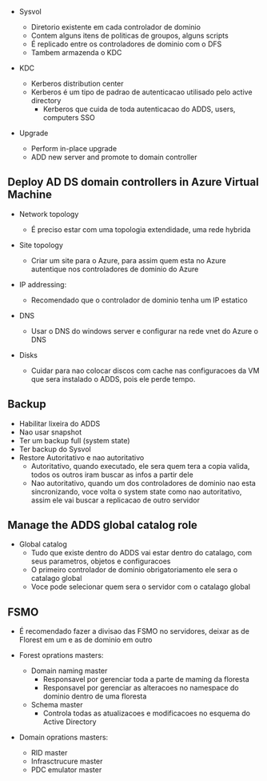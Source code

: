 * Sysvol
  * Diretorio existente em cada controlador de dominio
  * Contem alguns itens de politicas de groupos, alguns scripts
  * É replicado entre os controladores de dominio com o DFS
  * Tambem armazenda o KDC
 
* KDC
  * Kerberos distribution center
  * Kerberos é um tipo de padrao de autenticacao utilisado pelo active directory
    * Kerberos que cuida de toda autenticacao do ADDS, users, computers SSO  

* Upgrade
  * Perform in-place upgrade
  * ADD new server and promote to domain controller

## Deploy AD DS domain controllers in Azure Virtual Machine

* Network topology
  * É preciso estar com uma topologia extendidade, uma rede hybrida
 
* Site topology
  * Criar um site para o Azure, para assim quem esta no Azure autentique nos controladores de dominio do Azure

* IP addressing:
  * Recomendado que o controlador de dominio tenha um IP estatico
 
* DNS
  * Usar o DNS do windows server e configurar na rede vnet do Azure o DNS
 
* Disks
  * Cuidar para nao colocar discos com cache nas configuracoes da VM que sera instalado o ADDS, pois ele perde tempo.
 
## Backup

* Habilitar lixeira do ADDS
* Nao usar snapshot
* Ter um backup full (system state)
* Ter backup do Sysvol
* Restore Autoritativo e nao autoritativo
   * Autoritativo, quando executado, ele sera quem tera a copia valida, todos os outros iram buscar as infos a partir dele
   * Nao autoritativo, quando um dos controladores de dominio nao esta sincronizando, voce volta o system state como nao autoritativo, assim ele vai buscar a replicacao de outro servidor
 
## Manage the ADDS global catalog role


* Global catalog
  * Tudo que existe dentro do ADDS vai estar dentro do catalago, com seus parametros, objetos e configuracoes
  * O primeiro controlador de dominio obrigatoriamento ele sera o catalago global
  * Voce pode selecionar quem sera o servidor com o catalago global

## FSMO

* É recomendado fazer a divisao das FSMO no servidores, deixar as de Florest em um e as de dominio em outro

* Forest oprations masters:
  * Domain naming master
    * Responsavel por gerenciar toda a parte de maming da floresta
    * Responsavel por gerenciar as alteracoes no namespace do dominio dentro de uma floresta
  * Schema master
    * Controla todas as atualizacoes e modificacoes no esquema do Active Directory
 
* Domain oprations masters:
  * RID master
  * Infrasctrucure master
  * PDC emulator master 








